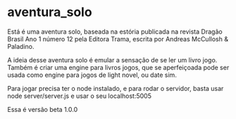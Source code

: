 # aventura_solo

Está é uma aventura solo, baseada na estória publicada na revista Dragão Brasil Ano 1 número 12 pela Editora Trama, escrita por Andreas McCullosh & Paladino.

A ideia desse aventura solo é emular a sensação de se ler um livro jogo.
Também é criar uma engine para livros jogos, que se aperfeiçoada pode ser usada como engine para jogos de light novel, ou date sim.

Para jogar precisa ter o node instalado, e para rodar o servidor, basta usar node server/server.js e usar o seu localhost:5005

Essa é versão beta 1.0.0